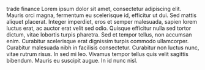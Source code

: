trade finance
Lorem ipsum dolor sit amet, consectetur adipiscing elit. Mauris orci magna, fermentum eu scelerisque id, efficitur ut dui. Sed mattis aliquet placerat. Integer imperdiet, eros et semper malesuada, sapien lorem luctus erat, ac auctor erat velit sed odio. Quisque efficitur nulla sed tortor dictum, vitae lobortis turpis pharetra. Sed et tempor tellus, non accumsan enim. Curabitur scelerisque erat dignissim turpis commodo ullamcorper. Curabitur malesuada nibh in facilisis consectetur. Curabitur non luctus nunc, vitae rutrum risus. In sed mi leo. Vivamus tempor tellus quis velit sagittis bibendum. Mauris eu suscipit augue. In id nunc nisl.

